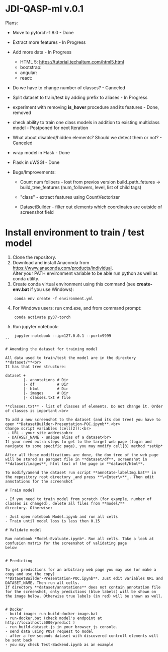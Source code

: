 # JDI-QASP-ml v.0.1

Plans:
 - Move to pytorch-1.8.0 - Done
 - Extract more features - In Progress
 - Add more data - In Progress
   - HTML 5: https://tutorial.techaltum.com/html5.html
   - bootstrap: 
   - angular:
   - react:
 - Do we have to change number of classes? - Canceled
 - Split dataset to train/test by adding prefix to aliases - In Progress
 - experiment with removing **is_hover** procedure and its features - Done, removed
 - check ability to train one class models in addition to existing multiclass model - Postponed for next Iteration
 - What about disabled/hidden elements? Should we detect them or not? - Canceled
 - wrap model in Flask - Done 
 - Flask in uWSGI - Done

 - Bugs/Improvements:
   - Count num folloers - lost from previos version
     build_path_fetures -> build_tree_features (num_followers, level, list of child tags)
     
   - "class" - extract features using CountVectorizer
   - DatasetBuilder - filter out elements which coordinates are outside of screenshot field 


# Install environment to train / test model

1. Clone the repository.<br>
2. Download and install Anaconda from https://www.anaconda.com/products/individual. <br>
   Alter your PATH environment variable to be able run python as well as conda utility. <br>
3. Create conda virtual environment using this command (see **create-env.bat** if you use Windows):<br>
````
    conda env create -f environment.yml
````
4. For Windows users: run cmd.exe, and from command prompt:<br>
````
    conda activate py37-torch 
````
5. Run jupyter notebook:<br>
````
    jupyter-notebook --ip=127.0.0.1 --port=9999
`` 

# Amending the dataset for training model

All data used to train/test the model are in the directory **dataset/**<br>
It has that tree structure:
````
    dataset +
            |- annotations # Dir
            |- df          # Dir
            |- html        # Dir
            |- images      # Dir
            |- classes.txt # file   
````
**classes.txt** - list of classes of elements. Do not change it. Order of classes is important.<br>

To add a new screenshot to the dataset (and its dom tree) you have to open **DatasetBuilder-Presentation-POC.ipynb**.<br>
Change script variables (cell[2]):<br> 
 - URL - your site address<br>
 - DATASET_NAME - unique alias of a dataset<br>
If your need extra steps to get to the target web page (login and navigate to some specific page), you may modify cell[3] method *setUp*

After all these modifications are done, the dom tree of the web page will be stored as parquet file in **dataset/df**, screenshot in **dataset/images**, html text of the page in **dataset/html**.

To modify/amend the dataset run script **annotate-labelImg.bat** in the repository root directory _and press **\<Enter\>**_. Then edit annotations for the screenshot

# Train model

- If you need to train model from scratch (for example, number of classes is changed), delete all files from **model/**
directory. Otherwise:

- Just open notebook Model.ipynb and run all cells
- Train until model loss is less then 0.15

# Validate model

Run notebook *Model-Evaluate.ipynb*. Run all cells. Take a look at confusion matrix for the screenshot of validating page 
below


# Predicting

To get predictions for an arbitrary web page you may use (or make a copy and use the copy)
**DatasetBuilder-Presentation-POC.ipynb**. Just edit variables URL and DATASET_NAME. Then run all cells.
If directory **dataset/annotations** does not contain annotation file for the screenshot, only predictions (blue labels) will be shown on the image below. Otherwise true labels (in red) will be shown as well.


# Docker
- build image: run build-docker-image.bat
- run-docker.bat (check model's endpoint at http://localhost:5000/predict )
- run build-dataset.js in your browser js console. 
- send data using POST request to model
- after a few seconds dataset with discovered controll elements will be sent back
- you may check Test-Backend.ipynb as an example 


